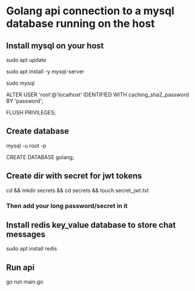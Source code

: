 # Golang api connection to a mysql database running on the host

## Install mysql on your host

sudo apt update

sudo apt install -y mysql-server

sudo mysql

ALTER USER 'root'@'localhost' IDENTIFIED WITH caching_sha2_password BY 'password';

FLUSH PRIVILEGES;

## Create database

mysql -u root -p

CREATE DATABASE golang;

## Create dir with secret for jwt tokens

cd && mkdir secrets && cd secrets && touch secret_jwt.txt

### Then add your long password/secret in it

## Install redis key_value database to store chat messages

sudo apt install redis

## Run api
go run main.go
